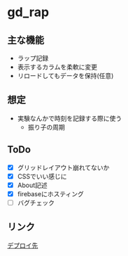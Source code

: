 # gd_rap

## 主な機能

* ラップ記録
* 表示するカラムを柔軟に変更
* リロードしてもデータを保持(任意)

## 想定

* 実験なんかで時刻を記録する際に使う
  * 振り子の周期

## ToDo

* [x] グリッドレイアウト崩れてないか
* [x] CSSでいい感じに
* [x] About記述
* [x] firebaseにホスティング
* [ ] バグチェック

## リンク

[デプロイ先](https://gd-rap.web.app/)
